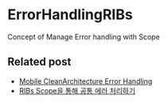 # ErrorHandlingRIBs
Concept of Manage Error handling with Scope

## Related post
* [Mobile CleanArchitecture Error Handling](https://rjsdnqkr0.tistory.com/18)
* [RIBs Scope을 통해 공통 에러 처리하기](https://rjsdnqkr0.tistory.com/20)

